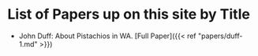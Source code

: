 # List of Papers up on this site by Title

- John Duff: About Pistachios in WA. [Full Paper]({{< ref "papers/duff-1.md" >}})
